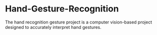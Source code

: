 # Hand-Gesture-Recognition
The hand recognition gesture project is a computer vision-based project designed to accurately interpret hand gestures.
